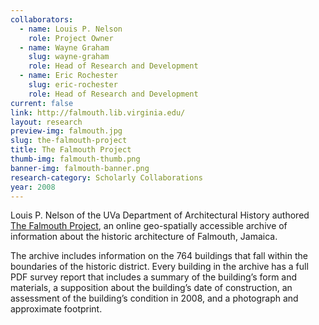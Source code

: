 ```yaml
---
collaborators: 
  - name: Louis P. Nelson
    role: Project Owner
  - name: Wayne Graham
    slug: wayne-graham
    role: Head of Research and Development
  - name: Eric Rochester
    slug: eric-rochester
    role: Head of Research and Development
current: false
link: http://falmouth.lib.virginia.edu/
layout: research
preview-img: falmouth.jpg
slug: the-falmouth-project
title: The Falmouth Project
thumb-img: falmouth-thumb.png
banner-img: falmouth-banner.png
research-category: Scholarly Collaborations
year: 2008
---
```


Louis P. Nelson of the UVa Department of Architectural History authored [The Falmouth Project](http://falmouth.lib.virginia.edu/), an online geo-spatially accessible archive of information about the historic architecture of Falmouth, Jamaica.

The archive includes information on the 764 buildings that fall within the boundaries of the historic district. Every building in the archive has a full PDF survey report that includes a summary of the building’s form and materials, a supposition about the building’s date of construction, an assessment of the building’s condition in 2008, and a photograph and approximate footprint.
